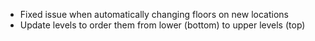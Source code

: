 * Fixed issue when automatically changing floors on new locations
* Update levels to order them from lower (bottom) to upper levels (top)